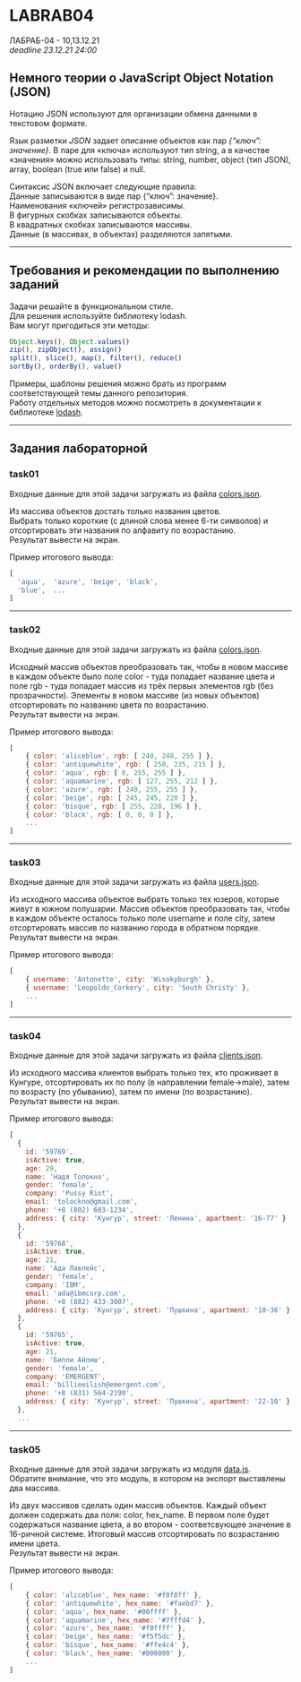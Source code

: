 # LABRAB04

ЛАБРАБ-04 - 10,13.12.21  
_deadline 23.12.21 24:00_  

## Немного теории о JavaScript Object Notation (JSON)  

Нотацию JSON используют для организации обмена данными в текстовом формате.

Язык разметки *JSON* задает описание объектов как пар *{“ключ”: значение}*. В паре  для «ключа» используют тип string, а в качестве «значения» можно использовать типы: string, number, object (тип JSON), array, boolean (true или false) и null.  

Синтаксис JSON включает следующие правила:  
Данные записываются в виде пар {“ключ”: значение}.  
Наименования «ключей» регистрозависимы.  
В фигурных скобках записываются объекты.  
В квадратных скобках записываются массивы.  
Данные (в массивах, в объектах) разделяются запятыми.  

---

## Требования и рекомендации по выполнению заданий  

Задачи решайте в функциональном стиле.  
Для решения используйте библиотеку lodash.  
Вам могут пригодиться эти методы:  

```js
Object.keys(), Object.values()  
zip(), zipObject(), assign()  
split(), slice(), map(), filter(), reduce()  
sortBy(), orderBy(), value()  
```

Примеры, шаблоны решения можно брать из программ соответствующей темы данного репозитория.  
Работу отдельных методов можно посмотреть в документации к библиотеке [lodash](https://lodash.com/docs/4.17.15).  

---  

## Задания лабораторной  

### task01  

Входные данные для этой задачи загружать из файла [colors.json](./json/colors.json).  

Из массива объектов достать только названия цветов.  
Выбрать только короткие (с длиной слова менее 6-ти символов) и отсортировать эти названия по алфавиту по возрастанию.  
Результат вывести на экран.  

Пример итогового вывода:  

```js
[
  'aqua',  'azure', 'beige', 'black',
  'blue',  ...  
]
```

---  

### task02  

Входные данные для этой задачи загружать из файла [colors.json](./json/colors.json).  

Исходный массив объектов преобразовать так, чтобы в новом массиве в каждом объекте было поле color - туда попадает название цвета и поле rgb - туда попадает массив из трёх первых элементов rgb (без прозрачности). Элементы в новом массиве (из новых объектов) отсортировать по названию цвета по возрастанию.  
Результат вывести на экран.  

Пример итогового вывода:  

```js
[
    { color: 'aliceblue', rgb: [ 240, 248, 255 ] },
    { color: 'antiquewhite', rgb: [ 250, 235, 215 ] },
    { color: 'aqua', rgb: [ 0, 255, 255 ] },
    { color: 'aquamarine', rgb: [ 127, 255, 212 ] },
    { color: 'azure', rgb: [ 240, 255, 255 ] },
    { color: 'beige', rgb: [ 245, 245, 220 ] },
    { color: 'bisque', rgb: [ 255, 228, 196 ] },
    { color: 'black', rgb: [ 0, 0, 0 ] },
    ...
]
```

---  

### task03  

Входные данные для этой задачи загружать из файла [users.json](./json/users.json).  

Из исходного массива объектов выбрать только тех юзеров, которые живут в южном полушарии. Массив объектов преобразовать так, чтобы в каждом объекте осталось только поле username и поле city, затем отсортировать массив по названию города в обратном порядке.  
Результат вывести на экран.  

Пример итогового вывода:  

```js
[
    { username: 'Antonette', city: 'Wisokyburgh' },
    { username: 'Leopoldo_Corkery', city: 'South Christy' },
    ...
]
```

---  

### task04  

Входные данные для этой задачи загружать из файла [clients.json](./json/clients.json).  

Из исходного массива клиентов выбрать только тех, кто проживает в Кунгуре, отсортировать их по полу (в направлении female->male), затем по возрасту (по убыванию), затем по имени (по возрастанию).  
Результат вывести на экран.  

Пример итогового вывода:  

```js
[
  {
    id: '59769',
    isActive: true,      
    age: 29,
    name: 'Надя Толокно',
    gender: 'female',
    company: 'Pussy Riot',
    email: 'tolockno@gmail.com',
    phone: '+8 (802) 603-1234',
    address: { city: 'Кунгур', street: 'Ленина', apartment: '16-77' }
  },
  {
    id: '59768',
    isActive: true,
    age: 21,
    name: 'Ада Лавлейс',
    gender: 'female',
    company: 'IBM',
    email: 'ada@ibmcorp.com',
    phone: '+8 (882) 433-3007',
    address: { city: 'Кунгур', street: 'Пушкина', apartment: '10-36' }        
  },
  {
    id: '59765',
    isActive: true,
    age: 21,
    name: 'Билли Айлиш',
    gender: 'female',
    company: 'EMERGENT',
    email: 'billieeilish@emergent.com',
    phone: '+8 (831) 564-2190',
    address: { city: 'Кунгур', street: 'Пушкина', apartment: '22-10' }        
  },
  ...
```

---  

### task05  

Входные данные для этой задачи загружать из модуля [data.js](./json/data.js).  
Обратите внимание, что это модуль, в котором на экспорт выставлены два массива.  

Из двух массивов сделать один массив объектов. Каждый объект должен содержать два поля: color, hex_name. В первом поле будет содержаться название цвета, а во втором - соответсвующее значение в 16-ричной системе. Итоговый массив отсортировать по возрастанию имени цвета.  
Результат вывести на экран.  

Пример итогового вывода:  

```js
[
    { color: 'aliceblue', hex_name: '#f0f8ff' },
    { color: 'antiquewhite', hex_name: '#faebd7' },
    { color: 'aqua', hex_name: '#00ffff' },
    { color: 'aquamarine', hex_name: '#7fffd4' },
    { color: 'azure', hex_name: '#f0ffff' },
    { color: 'beige', hex_name: '#f5f5dc' },
    { color: 'bisque', hex_name: '#ffe4c4' },
    { color: 'black', hex_name: '#000000' },
    ...
]
```
